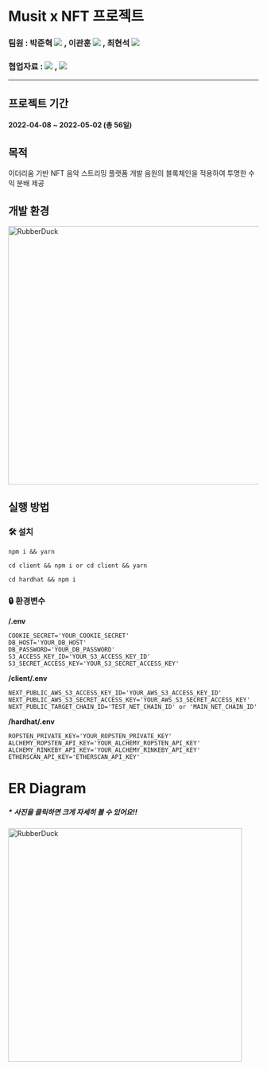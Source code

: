 

# Musit x NFT 프로젝트

### 팀원 : 박준혁 <a href="https://github.com/berrypjh"><img src="https://img.shields.io/badge/GitHub-181717?style=flat-square&logo=GitHub&logoColor=white"/></a> , 이관훈 <a href="https://github.com/Flavordash"><img src="https://img.shields.io/badge/GitHub-181717?style=flat-square&logo=GitHub&logoColor=white"/></a> , 최현석 <a href="https://github.com/Tozinoo"><img src="https://img.shields.io/badge/GitHub-181717?style=flat-square&logo=GitHub&logoColor=white"/></a>

### 협업자료 : <a href="https://quiver-revolve-23f.notion.site/aa58a42722a54bc9ad5cc70ddaf86ed0"><img src="https://img.shields.io/badge/Notion-000000?style=flat-square&logo=Notion&logoColor=white"/></a> , <a href="https://drive.google.com/drive/folders/16AmkK7grpi34fmx2zUlagan6jQQSZbuz?usp=sharing"><img src="https://img.shields.io/badge/Google Drive-4285F4?style=flat-square&logo=Google Drive&logoColor=white"/></a>

---------------------------------------

## 프로젝트 기간 
####  2022-04-08 ~ 2022-05-02 (총 56일)

## 목적
이더리움 기반 NFT 음악 스트리밍 플랫폼 개발
음원의 블록체인을 적용하여 투명한 수익 분배 제공 

## 개발 환경
<img src="https://user-images.githubusercontent.com/89543695/166198341-49e41db4-9315-4276-b6b5-18413cce5b96.png" width="520px" hight="680px" title="px(픽셀) 크기 설정" alt="RubberDuck"></img>

## 실행 방법
### 🛠 설치
```
npm i && yarn

cd client && npm i or cd client && yarn

cd hardhat && npm i
```
### 🔒 환경변수
<b>/.env</b>
```
COOKIE_SECRET='YOUR_COOKIE_SECRET'
DB_HOST='YOUR_DB_HOST'
DB_PASSWORD='YOUR_DB_PASSWORD'
S3_ACCESS_KEY_ID='YOUR_S3_ACCESS_KEY_ID'
S3_SECRET_ACCESS_KEY='YOUR_S3_SECRET_ACCESS_KEY'
```

<b>/client/.env</b>
```
NEXT_PUBLIC_AWS_S3_ACCESS_KEY_ID='YOUR_AWS_S3_ACCESS_KEY_ID'
NEXT_PUBLIC_AWS_S3_SECRET_ACCESS_KEY='YOUR_AWS_S3_SECRET_ACCESS_KEY'
NEXT_PUBLIC_TARGET_CHAIN_ID='TEST_NET_CHAIN_ID' or 'MAIN_NET_CHAIN_ID'
```

<b>/hardhat/.env</b>
```
ROPSTEN_PRIVATE_KEY='YOUR_ROPSTEN_PRIVATE_KEY'
ALCHEMY_ROPSTEN_API_KEY='YOUR_ALCHEMY_ROPSTEN_API_KEY'
ALCHEMY_RINKEBY_API_KEY='YOUR_ALCHEMY_RINKEBY_API_KEY'
ETHERSCAN_API_KEY='ETHERSCAN_API_KEY'
```

# ER Diagram
##### * 사진을 클릭하면 크게 자세히 볼 수 있어요!!
<img src="https://user-images.githubusercontent.com/89543695/166198280-bfc6ba81-9a52-4ee8-8bd7-a15745735511.png" width="470px" hight="610px" title="px(픽셀) 크기 설정" alt="RubberDuck"></img>
